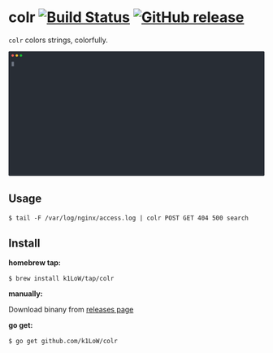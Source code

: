 # colr [![Build Status](https://travis-ci.org/k1LoW/colr.svg?branch=master)](https://travis-ci.org/k1LoW/colr) [![GitHub release](https://img.shields.io/github/release/k1LoW/colr.svg)](https://github.com/k1LoW/colr/releases)

`colr` colors strings, colorfully.

![screencast](doc/screencast.svg)

## Usage

``` console
$ tail -F /var/log/nginx/access.log | colr POST GET 404 500 search
```

## Install

**homebrew tap:**

```console
$ brew install k1LoW/tap/colr
```

**manually:**

Download binany from [releases page](https://github.com/k1LoW/colr/releases)

**go get:**

```console
$ go get github.com/k1LoW/colr
```
